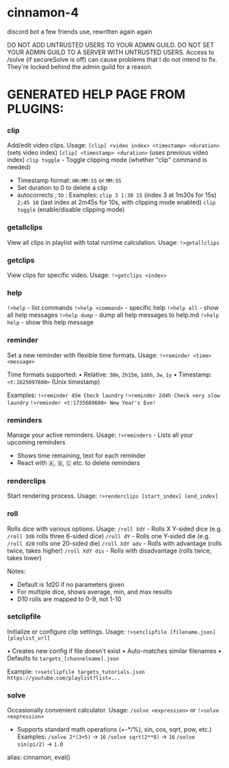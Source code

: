# cinnamon-4
discord bot a few friends use, rewritten again again

DO NOT ADD UNTRUSTED USERS TO YOUR ADMIN GUILD. DO NOT SET YOUR ADMIN GUILD TO A SERVER WITH UNTRUSTED USERS. Access to /solve (if secureSolve is off) can cause problems that I do not intend to fix. They're locked behind the admin guild for a reason.


# GENERATED HELP PAGE FROM PLUGINS:

### **clip**
Add/edit video clips. Usage:
`[clip] <video index> <timestamp> <duration>` (sets video index)
`[clip] <timestamp> <duration>` (uses previous video index)
`clip toggle` - Toggle clipping mode (whether "clip" command is needed)

- Timestamp format: `HH:MM:SS` or `MM:SS`
- Set duration to 0 to delete a clip
- autocorrects ; to :
Examples:
`clip 3 1:30 15` (index 3 at 1m30s for 15s)
`2;45 10` (last index at 2m45s for 10s, with clipping mode enabled)
`clip toggle` (enable/disable clipping mode)

### **getallclips**
View all clips in playlist with total runtime calculation. Usage:
`!>getallclips`



### **getclips**
View clips for specific video. Usage:
`!>getclips <index>`



### **help**
`!>help` - list commands
`!>help <command>` - specific help
`!>help all` - show all help messages
`!>help dump` - dump all help messages to help.md
`!>help help` - show this help message

### **reminder**
Set a new reminder with flexible time formats. Usage:
`!>reminder <time> <message>`

Time formats supported:
• Relative: `30m`, `2h15m`, `1d6h`, `3w`, `1y`
• Timestamp: `<t:1625097600>` (Unix timestamp)

Examples:
`!>reminder 45m Check laundry`
`!>reminder 2d4h Check very slow laundry`
`!>reminder <t:1735689600> New Year's Eve!`

### **reminders**
Manage your active reminders. Usage:
`!>reminders` - Lists all your upcoming reminders

- Shows time remaining, text for each reminder
- React with 🇦, 🇧, 🇨 etc. to delete reminders


### **renderclips**
Start rendering process. Usage:
`!>renderclips [start_index] [end_index]`



### **roll**
Rolls dice with various options. Usage: 
`/roll XdY` - Rolls X Y-sided dice (e.g. `/roll 3d6` rolls three 6-sided dice)
`/roll dY` - Rolls one Y-sided die (e.g. `/roll d20` rolls one 20-sided die)
`/roll XdY adv` - Rolls with advantage (rolls twice, takes higher)
`/roll XdY dis` - Rolls with disadvantage (rolls twice, takes lower)

Notes:
- Default is 1d20 if no parameters given
- For multiple dice, shows average, min, and max results
- D10 rolls are mapped to 0-9, not 1-10


### **setclipfile**
Initialize or configure clip settings. Usage:
`!>setclipfile [filename.json] [playlist_url]`

• Creates new config if file doesn't exist
• Auto-matches similar filenames
• Defaults to `targets_[channelname].json`

Example:
`!>setclipfile targets_tutorials.json https://youtube.com/playlist?list=...`

### **solve**
Occasionally convenient calculator. Usage:
`/solve <expression>` or `!>solve <expression>`

- Supports standard math operations (+-*/%), sin, cos, sqrt, pow, etc.)
Examples:
`/solve 2*(3+5)` → `16`
`/solve sqrt(2**8)` → `16`
`/solve sin(pi/2)` → `1.0`

alias: cinnamon, eval(<expression>)